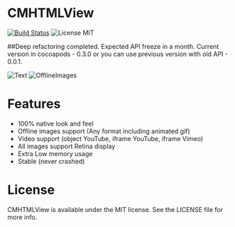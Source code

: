 # CMHTMLView

[![Build Status](https://secure.travis-ci.org/mureev/CMHTMLView.png?branch=master)](http://travis-ci.org/mureev/CMHTMLView)
![License MIT](https://go-shields.herokuapp.com/license-MIT-blue.png)

##Deep refactoring completed. Expected API freeze in a month. Current version in cocoapods - 0.3.0 or you can use previous version with old API - 0.0.1.

![Text](http://github.com/mureev/CMHTMLView/blob/master/Demo/Screenshots/Text.png?raw=true "Text")
![OfflineImages](http://github.com/mureev/CMHTMLView/blob/master/Demo/Screenshots/OfflineImages.png?raw=true "Offline Images")

# Features

* 100% native look and feel
* Offline images support (Any format including animated gif)
* Video support (object YouTube, iframe YouTube, iframe Vimeo)
* All images support Retina display
* Extra Low memory usage
* Stable (never crashed)

# License

CMHTMLView is available under the MIT license. See the LICENSE file for more info.
